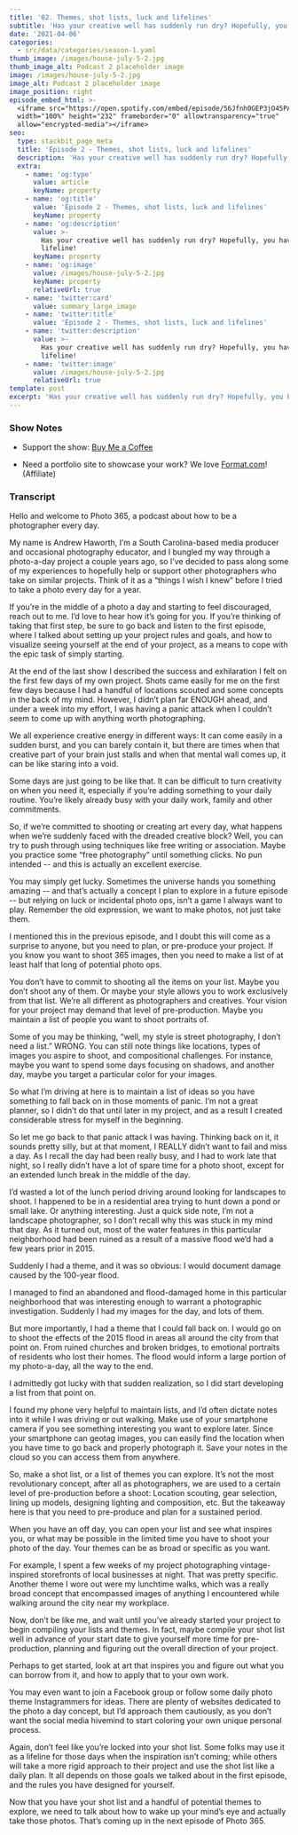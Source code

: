 ```yaml
---
title: '02. Themes, shot lists, luck and lifelines'
subtitle: 'Has your creative well has suddenly run dry? Hopefully, you have a lifeline!'
date: '2021-04-06'
categories:
  - src/data/categories/season-1.yaml
thumb_image: /images/house-july-5-2.jpg
thumb_image_alt: Podcast 2 placeholder image
image: /images/house-july-5-2.jpg
image_alt: Podcast 2 placeholder image
image_position: right
episode_embed_html: >-
  <iframe src="https://open.spotify.com/embed/episode/56Jfnh0GEP3jO45PAMjDUM"
  width="100%" height="232" frameborder="0" allowtransparency="true"
  allow="encrypted-media"></iframe>
seo:
  type: stackbit_page_meta
  title: 'Episode 2 - Themes, shot lists, luck and lifelines'
  description: 'Has your creative well has suddenly run dry? Hopefully, you have a lifeline!'
  extra:
    - name: 'og:type'
      value: article
      keyName: property
    - name: 'og:title'
      value: 'Episode 2 - Themes, shot lists, luck and lifelines'
      keyName: property
    - name: 'og:description'
      value: >-
        Has your creative well has suddenly run dry? Hopefully, you have a
        lifeline!
      keyName: property
    - name: 'og:image'
      value: /images/house-july-5-2.jpg
      keyName: property
      relativeUrl: true
    - name: 'twitter:card'
      value: summary_large_image
    - name: 'twitter:title'
      value: 'Episode 2 - Themes, shot lists, luck and lifelines'
    - name: 'twitter:description'
      value: >-
        Has your creative well has suddenly run dry? Hopefully, you have a
        lifeline!
    - name: 'twitter:image'
      value: /images/house-july-5-2.jpg
      relativeUrl: true
template: post
excerpt: 'Has your creative well has suddenly run dry? Hopefully, you have a lifeline!'
---
```

### Show Notes

*   Support the show: [Buy Me a Coffee](https://www.buymeacoffee.com/photo365)

*   Need a portfolio site to showcase your work? We love [Format.com](https://format.grsm.io/andrewhaworth8239)! (Affiliate)

### Transcript

Hello and welcome to Photo 365, a podcast about how to be a photographer every day.

My name is Andrew Haworth, I’m a South Carolina-based media producer and occasional photography educator, and I bungled my way through a photo-a-day project a couple years ago, so I’ve decided to pass along some of my experiences to hopefully help or support other photographers who take on similar projects. Think of it as a “things I wish I knew” before I tried to take a photo every day for a year.

If you’re in the middle of a photo a day and starting to feel discouraged, reach out to me. I’d love to hear how it’s going for you. If you’re thinking of taking that first step, be sure to go back and listen to the first episode, where I talked about setting up your project rules and goals, and how to visualize seeing yourself at the end of your project, as a means to cope with the epic task of simply starting.

At the end of the last show I described the success and exhilaration I felt on the first few days of my own project. Shots came easily for me on the first few days because I had a handful of locations scouted and some concepts in the back of my mind. However, I didn’t plan far ENOUGH ahead, and under a week into my effort, I was having a panic attack when I couldn’t seem to come up with anything worth photographing.

We all experience creative energy in different ways: It can come easily in a sudden burst, and you can barely contain it, but there are times when that creative part of your brain just stalls and when that mental wall comes up, it can be like staring into a void.

Some days are just going to be like that. It can be difficult to turn creativity on when you need it, especially if you’re adding something to your daily routine. You’re likely already busy with your daily work, family and other commitments.

So, if we’re committed to shooting or creating art every day, what happens when we’re suddenly faced with the dreaded creative block? Well, you can try to push through using techniques like free writing or association. Maybe you practice some “free photography” until something clicks. No pun intended -- and this is actually an excellent exercise.

You may simply get lucky. Sometimes the universe hands you something amazing -- and that’s actually a concept I plan to explore in a future episode -- but relying on luck or incidental photo ops, isn’t a game I always want to play. Remember the old expression, we want to make photos, not just take them.

I mentioned this in the previous episode, and I doubt this will come as a surprise to anyone, but you need to plan, or pre-produce your project. If you know you want to shoot 365 images, then you need to make a list of at least half that long of potential photo ops.

You don’t have to commit to shooting all the items on your list. Maybe you don’t shoot any of them. Or maybe your style allows you to work exclusively from that list. We’re all different as photographers and creatives. Your vision for your project may demand that level of pre-production. Maybe you maintain a list of people you want to shoot portraits of.

Some of you may be thinking, “well, my style is street photography, I don’t need a list.” WRONG. You can still note things like locations, types of images you aspire to shoot, and compositional challenges. For instance, maybe you want to spend some days focusing on shadows, and another day, maybe you target a particular color for your images.

So what I’m driving at here is to maintain a list of ideas so you have something to fall back on in those moments of panic. I’m not a great planner, so I didn’t do that until later in my project, and as a result I created considerable stress for myself in the beginning.

So let me go back to that panic attack I was having. Thinking back on it, it sounds pretty silly, but at that moment, I REALLY didn’t want to fail and miss a day. As I recall the day had been really busy, and I had to work late that night, so I really didn’t have a lot of spare time for a photo shoot, except for an extended lunch break in the middle of the day.

I’d wasted a lot of the lunch period driving around looking for landscapes to shoot. I happened to be in a residential area trying to hunt down a pond or small lake. Or anything interesting. Just a quick side note, I’m not a landscape photographer, so I don’t recall why this was stuck in my mind that day. As it turned out, most of the water features in this particular neighborhood had been ruined as a result of a massive flood we’d had a few years prior in 2015.

Suddenly I had a theme, and it was so obvious: I would document damage caused by the 100-year flood.

I managed to find an abandoned and flood-damaged home in this particular neighborhood that was interesting enough to warrant a photographic investigation. Suddenly I had my images for the day, and lots of them.

But more importantly, I had a theme that I could fall back on. I would go on to shoot the effects of the 2015 flood in areas all around the city from that point on. From ruined churches and broken bridges, to emotional portraits of residents who lost their homes. The flood would inform a large portion of my photo-a-day, all the way to the end.

I admittedly got lucky with that sudden realization, so I did start developing a list from that point on.

I found my phone very helpful to maintain lists, and I’d often dictate notes into it while I was driving or out walking. Make use of your smartphone camera if you see something interesting you want to explore later. Since your smartphone can geotag images, you can easily find the location when you have time to go back and properly photograph it. Save your notes in the cloud so you can access them from anywhere.

So, make a shot list, or a list of themes you can explore. It’s not the most revolutionary concept, after all as photographers, we are used to a certain level of pre-production before a shoot: Location scouting, gear selection, lining up models, designing lighting and composition, etc. But the takeaway here is that you need to pre-produce and plan for a sustained period.

When you have an off day, you can open your list and see what inspires you, or what may be possible in the limited time you have to shoot your photo of the day. Your themes can be as broad or specific as you want.

For example, I spent a few weeks of my project photographing vintage-inspired storefronts of local businesses at night. That was pretty specific. Another theme I wore out were my lunchtime walks, which was a really broad concept that encompassed images of anything I encountered while walking around the city near my workplace.

Now, don’t be like me, and wait until you’ve already started your project to begin compiling your lists and themes. In fact, maybe compile your shot list well in advance of your start date to give yourself more time for pre-production, planning and figuring out the overall direction of your project.

Perhaps to get started, look at art that inspires you and figure out what you can borrow from it, and how to apply that to your own work.

You may even want to join a Facebook group or follow some daily photo theme Instagrammers for ideas. There are plenty of websites dedicated to the photo a day concept, but I’d approach them cautiously, as you don’t want the social media hivemind to start coloring your own unique personal process.

Again, don’t feel like you’re locked into your shot list. Some folks may use it as a lifeline for those days when the inspiration isn’t coming; while others will take a more rigid approach to their project and use the shot list like a daily plan. It all depends on those goals we talked about in the first episode, and the rules you have designed for yourself.

Now that you have your shot list and a handful of potential themes to explore, we need to talk about how to wake up your mind’s eye and actually take those photos. That’s coming up in the next episode of Photo 365.
